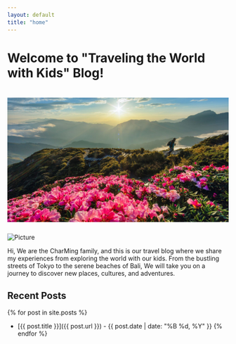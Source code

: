 ```yaml
---
layout: default
title: "home"
---
```


# Welcome to "Traveling the World with Kids" Blog!

# ![Picture](assets/images/beautiful-taiwan-popumon-hehuanshan-east-peak.jpg)

<div class="image-container">
  <img src="{{ 'assets/images/beautiful-taiwan-popumon-hehuanshan-east-peak.jpg' | relative_url }}" alt="Picture">
</div>

Hi, We are the CharMing family, and this is our travel blog where we share my experiences from exploring the world with our kids. From the bustling streets of Tokyo to the serene beaches of Bali, We will take you on a journey to discover new places, cultures, and adventures.

## Recent Posts
{% for post in site.posts %}
  * [{{ post.title }}]({{ post.url }}) - {{ post.date | date: "%B %d, %Y" }}
{% endfor %}

